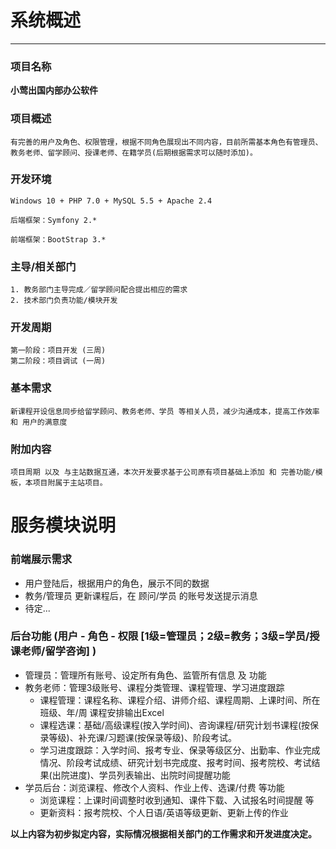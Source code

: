 # 系统概述

***


### 项目名称

**小莺出国内部办公软件**

### 项目概述

    有完善的用户及角色、权限管理，根据不同角色展现出不同内容，目前所需基本角色有管理员、教务老师、留学顾问、授课老师、在籍学员(后期根据需求可以随时添加)。


### 开发环境

    Windows 10 + PHP 7.0 + MySQL 5.5 + Apache 2.4 

    后端框架：Symfony 2.*

    前端框架：BootStrap 3.*


### 主导/相关部门

    1. 教务部门主导完成／留学顾问配合提出相应的需求
    2. 技术部门负责功能/模块开发


### 开发周期

    第一阶段：项目开发 (三周)
    第二阶段：项目调试 (一周)


### 基本需求

    新课程开设信息同步给留学顾问、教务老师、学员 等相关人员，减少沟通成本，提高工作效率 和 用户的满意度


### 附加内容

    项目周期 以及 与主站数据互通，本次开发要求基于公司原有项目基础上添加 和 完善功能/模板，本项目附属于主站项目。



# 服务模块说明

### 前端展示需求

* 用户登陆后，根据用户的角色，展示不同的数据
* 教务/管理员 更新课程后，在 顾问/学员 的账号发送提示消息
* 待定...

### 后台功能 (用户 - 角色 - 权限 [1级=管理员；2级=教务；3级=学员/授课老师/留学咨询] )

* 管理员：管理所有账号、设定所有角色、监管所有信息 及 功能
* 教务老师：管理3级账号、课程分类管理、课程管理、学习进度跟踪
    * 课程管理：课程名称、课程介绍、讲师介绍、课程周期、上课时间、所在班级、年/周 课程安排输出Excel
    * 课程选课：基础/高级课程(按入学时间)、咨询课程/研究计划书课程(按保录等级)、补充课/习题课(按保录等级)、阶段考试。
    * 学习进度跟踪：入学时间、报考专业、保录等级区分、出勤率、作业完成情况、阶段考试成绩、研究计划书完成度、报考时间、报考院校、考试结果(出院进度)、学员列表输出、出院时间提醒功能
* 学员后台：浏览课程、修改个人资料、作业上传、选课/付费 等功能
    * 浏览课程：上课时间调整时收到通知、课件下载、入试报名时间提醒 等
    * 更新资料：报考院校、个人日语/英语等级更新、更新上传的作业


**以上内容为初步拟定内容，实际情况根据相关部门的工作需求和开发进度决定。**

